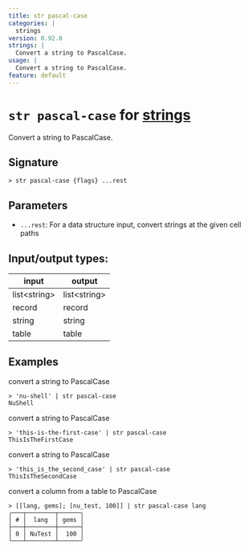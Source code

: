 ```yaml
---
title: str pascal-case
categories: |
  strings
version: 0.92.0
strings: |
  Convert a string to PascalCase.
usage: |
  Convert a string to PascalCase.
feature: default
---
```

<!-- This file is automatically generated. Please edit the command in https://github.com/nushell/nushell instead. -->

# `str pascal-case` for [strings](/commands/categories/strings.md)

<div class='command-title'>Convert a string to PascalCase.</div>

## Signature

```> str pascal-case {flags} ...rest```

## Parameters

 -  `...rest`: For a data structure input, convert strings at the given cell paths


## Input/output types:

| input        | output       |
| ------------ | ------------ |
| list\<string\> | list\<string\> |
| record       | record       |
| string       | string       |
| table        | table        |
## Examples

convert a string to PascalCase
```nu
> 'nu-shell' | str pascal-case
NuShell
```

convert a string to PascalCase
```nu
> 'this-is-the-first-case' | str pascal-case
ThisIsTheFirstCase
```

convert a string to PascalCase
```nu
> 'this_is_the_second_case' | str pascal-case
ThisIsTheSecondCase
```

convert a column from a table to PascalCase
```nu
> [[lang, gems]; [nu_test, 100]] | str pascal-case lang
╭───┬────────┬──────╮
│ # │  lang  │ gems │
├───┼────────┼──────┤
│ 0 │ NuTest │  100 │
╰───┴────────┴──────╯

```
